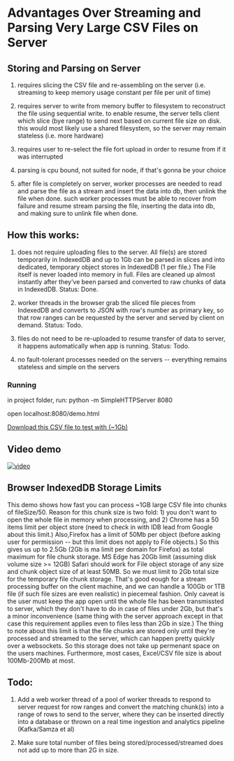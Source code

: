 

# Advantages Over Streaming and Parsing Very Large CSV Files on Server

## Storing and Parsing on Server

1. requires slicing the CSV file and re-assembling on the server (i.e. streaming to keep memory usage constant per file per unit of time)

2. requires server to write from memory buffer to filesystem to reconstruct the file using sequential write. to enable resume, the server tells client which slice (bye range) to send next based on current file size on disk. this would most likely use a shared filesystem, so the server may remain stateless (i.e. more hardware)

3. requires user to re-select the file fort upload in order to resume from if it was interrupted

4. parsing is cpu bound, not suited for node, if that's gonna be your choice

5. after file is completely on server, worker processes are needed to read and parse the file as a stream and insert the data into db, then unlink the file when done. such worker processes must be able to recover from failure and resume stream parsing the file, inserting the data into db, and making sure to unlink file when done.


## How this works:

1. does not require uploading files to the server. All file(s) are stored temporarily in IndexedDB and up to 1Gb can be parsed in slices and into dedicated, temporary object stores in IndexedDB (1 per file.) The File itself is never loaded into memory in full. Files are cleaned up almost instantly after they’ve been parsed and converted to raw chunks of data in IndexedDB. Status: Done.

2. worker threads in the browser grab the sliced file pieces from IndexedDB and converts to JSON with row's number as primary key, so that row ranges can be requested by the server and served by client on demand. Status: Todo.

3. files do not need to be re-uploaded to resume transfer of data to server, it happens automatically when app is running. Status: Todo.

3. no fault-tolerant processes needed on the servers -- everything remains stateless and simple on the servers

### Running

in project folder, run: python -m SimpleHTTPServer 8080

open localhost:8080/demo.html

[Download this CSV file to test with (~1Gb)](https://www.dropbox.com/s/re91c6y9ekbxost/article_category.csv?dl=0)

 
 ## Video demo
 
[![video](https://img.youtube.com/vi/HyZoUJAftmA/0.jpg)](https://www.youtube.com/watch?v=HyZoUJAftmA) 

## Browser IndexedDB Storage Limits

 This demo shows how fast you can process ~1GB large CSV file into chunks of fileSize/50. Reason for this chunk size is two fold: 1) you don't want to open the whole file in memory when processing, and 2) Chrome has a 50 items limit per object store (need to check in with IDB lead from Google about this limit.) Also,Firefox has a limit of 50Mb per object (before asking user for permission -- but this limit does not apply to File objects.) So this gives us up to 2.5Gb (2Gb is ma limit per domain for Firefox) as total maximum for file chunk storage. MS Edge has 20Gb limit (assuming disk volume size >= 12GB) Safari should work for File object storage of any size and chunk object size of at least 50MB. So we must limit to 2Gb total size for the temporary file chunk storage. That's good eough for a stream processing buffer on the client machine, and we can handle a 100Gb or 1TB file (if such file sizes are even realistic) in piecemeal fashion. Only caveat is the user must keep the app open until the whole file has been transmissted to server, which they don't have to do in case of files under 2Gb, but that's a minor inconvenience (same thing with the server approach except in that case this requirement applies even to files less than 2Gb in size.) The thing to note about this limit is that the file chunks are stored only until they're processed and streamed to the server, which can happen pretty quickly over a websockets. So this storage does not take up permenant space on the users machines. Furthermore, most cases, Excel/CSV file size is about 100Mb-200Mb at most. 
 
 ## Todo:

 1. Add a web worker thread of a pool of worker threads to respond to server request for row ranges and convert the matching chunk(s) into a range of rows to send to the server, where they can be inserted directly into a database or thrown on a real time ingestion and analytics pipeline (Kafka/Samza et al)

2. Make sure total number of files being stored/processed/streamed does not add up to more than 2G in size.
   